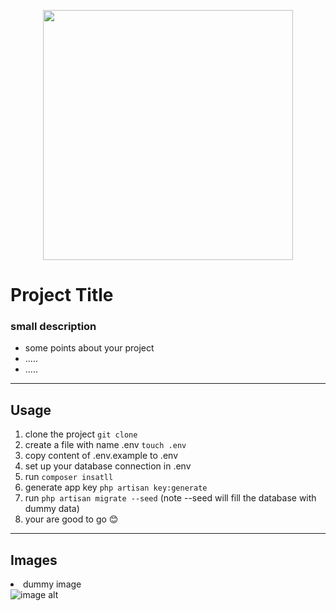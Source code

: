 <p align="center"><a href="https://laravel.com" target="_blank"><img src="https://raw.githubusercontent.com/laravel/art/master/logo-lockup/5%20SVG/2%20CMYK/1%20Full%20Color/laravel-logolockup-cmyk-red.svg" width="400"></a></p>


# Project Title
### small description 
 - some points about your project
 - .....
 - .....
 



---

## Usage

1. clone the project `git clone `
2. create a file with name .env `touch .env`
3. copy content of .env.example to .env
4. set up your database connection in .env
5. run `composer insatll`
6. generate app key `php artisan key:generate`
7. run `php artisan migrate --seed` (note --seed will fill the database with dummy data)
8.  your are good to go 😊

---

## Images 

<li>dummy image</li>
<img src="https://images.unsplash.com/photo-1497215728101-856f4ea42174?ixlib=rb-1.2.1&ixid=MnwxMjA3fDF8MHxlZGl0b3JpYWwtZmVlZHwxNnx8fGVufDB8fHx8&auto=format&fit=crop&w=800&q=60" alt ='image alt'>
<br>




